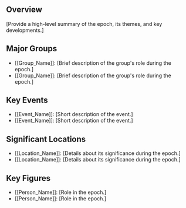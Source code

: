 ## Overview
[Provide a high-level summary of the epoch, its themes, and key developments.]

## Major Groups
- [[Group_Name]]: [Brief description of the group's role during the epoch.]
- [[Group_Name]]: [Brief description of the group's role during the epoch.]

## Key Events
- [[Event_Name]]: [Short description of the event.]
- [[Event_Name]]: [Short description of the event.]

## Significant Locations
- [[Location_Name]]: [Details about its significance during the epoch.]
- [[Location_Name]]: [Details about its significance during the epoch.]

## Key Figures
- [[Person_Name]]: [Role in the epoch.]
- [[Person_Name]]: [Role in the epoch.]
